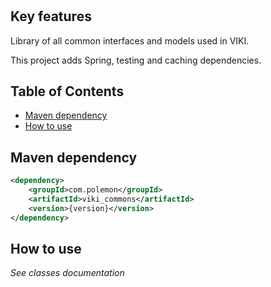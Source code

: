 <h1 align="center">
    <a href="https://github.com/polemonLX/Commons-VIKI">

</a>
</h1>

## Key features

Library of all common interfaces and models used in VIKI.

This project adds Spring, testing and caching dependencies.

## Table of Contents

- [Maven dependency](#maven-dependency)
- [How to use](#how-to-use)

## Maven dependency

```xml
<dependency>
    <groupId>com.polemon</groupId>
    <artifactId>viki_commons</artifactId>
    <version>{version}</version>
</dependency>
```

## How to use

*See classes documentation*